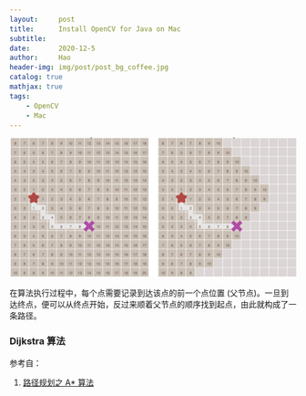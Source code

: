 ```yaml
---
layout:     post
title:      Install OpenCV for Java on Mac
subtitle:   
date:       2020-12-5
author:     Hao
header-img: img/post/post_bg_coffee.jpg
catalog: true
mathjax: true
tags:
    - OpenCV
    - Mac
---
```



![img](/img/post/early_exit.png)

在算法执行过程中，每个点需要记录到达该点的前一个点位置 (父节点)。一旦到达终点，便可以从终点开始，反过来顺着父节点的顺序找到起点，由此就构成了一条路径。

### Dijkstra 算法


参考自：
1. [路径规划之 A* 算法](https://paul.pub/a-star-algorithm/)
